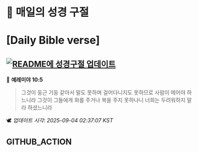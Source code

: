 # 🙏 매일의 성경 구절
# [Daily Bible verse]
## [![README에 성경구절 업데이트](https://github.com/DONGSUKA/first_test/actions/workflows/update-readme-bible.yml/badge.svg)](https://github.com/DONGSUKA/first_test/actions/workflows/update-readme-bible.yml)
<!-- START_BIBLE_VERSE -->
📖 **예레미야 10:5**
> 그것이 둥근 기둥 같아서 말도 못하며 걸어다니지도 못하므로 사람이 메어야 하느니라 그것이 그들에게 화를 주거나 복을 주지 못하나니 너희는 두려워하지 말라 하셨느니라

🕊️ _업데이트 시각: 2025-09-04 02:37:07 KST_
  <!-- END_BIBLE_VERSE -->
## GITHUB_ACTION
